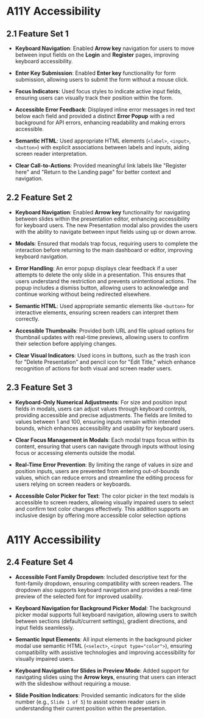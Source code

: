 # A11Y Accessibility

## 2.1 Feature Set 1

- **Keyboard Navigation**: Enabled **Arrow key** navigation for users to move 
between input fields on the **Login** and **Register** pages, improving keyboard 
accessibility.

- **Enter Key Submission**: Enabled **Enter key** functionality for form 
submission, allowing users to submit the form without a mouse click.

- **Focus Indicators**: Used focus styles to indicate active input fields, 
ensuring users can visually track their position within the form.

- **Accessible Error Feedback**: Displayed inline error messages in red text 
below each field and provided a distinct **Error Popup** with a red background 
for API errors, enhancing readability and making errors accessible.

- **Semantic HTML**: Used appropriate HTML elements (`<label>`, `<input>`, 
`<button>`) with explicit associations between labels and inputs, aiding screen 
reader interpretation.

- **Clear Call-to-Actions**: Provided meaningful link labels like 
"Register here" and "Return to the Landing page" for better context and 
navigation.

## 2.2 Feature Set 2

- **Keyboard Navigation**: Enabled **Arrow key** functionality for navigating 
between slides within the presentation editor, enhancing accessibility for 
keyboard users. The new Presentation modal also provides the users with the
ability to navigate between input fields using up or down arrow.

- **Modals**: Ensured that modals trap focus, requiring users to 
complete the interaction before returning to the main dashboard or editor, 
improving keyboard navigation.

- **Error Handling**: An error popup displays clear feedback if a user 
attempts to delete the only slide in a presentation. This ensures that users 
understand the restriction and prevents unintentional actions. The popup includes a dismiss button, allowing users to acknowledge and continue working without being redirected elsewhere.

- **Semantic HTML**: Used appropriate semantic elements like `<button>` for 
interactive elements, ensuring screen readers can interpret them correctly.

- **Accessible Thumbnails**: Provided both URL and file upload options for 
thumbnail updates with real-time previews, allowing users to confirm their 
selection before applying changes.

- **Clear Visual Indicators**: Used icons in buttons, such as the trash icon 
for "Delete Presentation" and pencil icon for "Edit Title," which enhance 
recognition of actions for both visual and screen reader users.

## 2.3 Feature Set 3

- **Keyboard-Only Numerical Adjustments**: For size and position input fields in
 modals, users can adjust values through keyboard controls, providing accessible
  and precise adjustments. The fields are limited to values between 1 and 100, 
  ensuring inputs remain within intended bounds, which enhances accessibility 
  and usability for keyboard users.

- **Clear Focus Management in Modals**: Each modal traps focus within its 
content, ensuring that users can navigate through inputs without losing focus 
or accessing elements outside the modal.

- **Real-Time Error Prevention**: By limiting the range of values in size and 
position inputs, users are prevented from entering out-of-bounds values, which 
can reduce errors and streamline the editing process for users relying on screen 
readers or keyboards.

- **Accessible Color Picker for Text**: The color picker in the text modals is 
accessible to screen readers, allowing visually impaired users to select and 
confirm text color changes effectively. This addition supports an inclusive 
design by offering more accessible color selection options

# A11Y Accessibility

## 2.4 Feature Set 4

- **Accessible Font Family Dropdown**: Included descriptive text for the 
font-family dropdown, ensuring compatibility with screen readers. 
The dropdown also supports keyboard navigation and provides a real-time 
preview of the selected font for improved usability.

- **Keyboard Navigation for Background Picker Modal**: The background 
picker modal supports full keyboard navigation, allowing users to switch 
between sections (default/current settings), gradient directions, and input 
fields seamlessly.

- **Semantic Input Elements**: All input elements in the background 
picker modal use semantic HTML (`<select>`, `<input type="color">`), ensuring 
compatibility with assistive technologies and improving accessibility for 
visually impaired users.

- **Keyboard Navigation for Slides in Preview Mode**: Added support for 
navigating slides using the **Arrow keys**, ensuring that users can 
interact with the slideshow without requiring a mouse.

- **Slide Position Indicators**: Provided semantic indicators for the slide 
number (e.g., `Slide 1 of 5`) to assist screen reader users in understanding 
their current position within the presentation.
